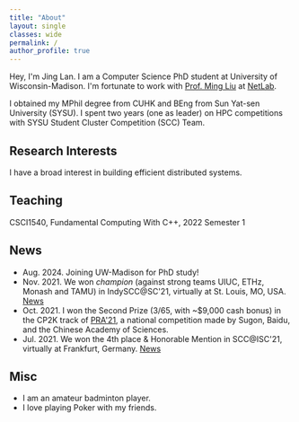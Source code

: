 ```yaml
---
title: "About"
layout: single
classes: wide
permalink: /
author_profile: true
---
```


Hey, I'm Jing Lan. I am a Computer Science PhD student at University of Wisconsin-Madison. I'm fortunate to work with [Prof. Ming Liu](https://pages.cs.wisc.edu/~mgliu/) at [NetLab](https://madnets.cs.wisc.edu/).

I obtained my MPhil degree from CUHK and BEng from Sun Yat-sen University (SYSU). I spent two years (one as leader) on HPC competitions with SYSU Student Cluster Competition (SCC) Team.

## Research Interests

I have a broad interest in building efficient distributed systems.

## Teaching

CSCI1540, Fundamental Computing With C++, 2022 Semester 1

## News

* Aug. 2024. Joining UW-Madison for PhD study!
* Nov. 2021. We won *champion* (against strong teams UIUC, ETHz, Monash and TAMU) in IndySCC@SC'21, virtually at St. Louis, MO, USA. [News](https://twitter.com/Supercomputing/status/1461712128180690951)
* Oct. 2021. I won the Second Prize (3/65, with ~$9,000 cash bonus) in the CP2K track of [PRA'21](https://cas-pra.sugon.com/sugon/index2.html), a national competition made by Sugon, Baidu, and the Chinese Academy of Sciences.
* Jul. 2021. We won the 4th place & Honorable Mention in SCC@ISC'21, virtually at Frankfurt, Germany. [News](https://www.hpcadvisorycouncil.com/events/student-cluster-competition/index.php)

## Misc

* I am an amateur badminton player.
* I love playing Poker with my friends.